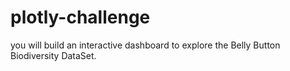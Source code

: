 # plotly-challenge
you will build an interactive dashboard to explore the Belly Button Biodiversity DataSet.
